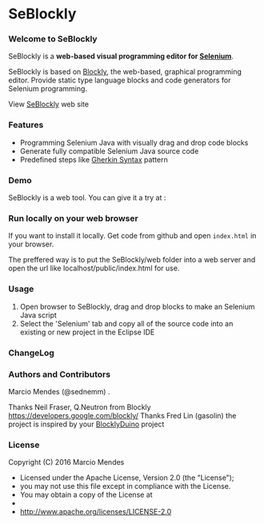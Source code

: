 # SeBlockly

### Welcome to SeBlockly
SeBlockly is a **web-based visual programming editor for [Selenium](http://www.seleniumhq.org/)**.

SeBlockly is based on [Blockly](https://developers.google.com/blockly/), the web-based, graphical programming editor. Provide static type language blocks and code generators for Selenium programming.

View [SeBlockly](http://sednemm.github.io/SeBlockly) web site

### Features

* Programming Selenium Java with visually drag and drop code blocks
* Generate fully compatible Selenium Java source code
* Predefined steps like [Gherkin Syntax](https://github.com/cucumber/cucumber/wiki/Gherkin) pattern

### Demo

SeBlockly is a web tool. You can give it a try at :

### Run locally on your web browser

If you want to install it locally. Get code from github and open `index.html` in your browser.

The preffered way is to put the SeBlockly/web folder into a web server and open the url like localhost/public/index.html for use.

### Usage

1. Open browser to SeBlockly, drag and drop blocks to make an Selenium Java script
2. Select the 'Selenium' tab and copy all of the source code into an existing or new project in the Eclipse IDE

### ChangeLog

### Authors and Contributors
Marcio Mendes (@sednemm) .

Thanks Neil Fraser, Q.Neutron from Blockly https://developers.google.com/blockly/
Thanks Fred Lin (gasolin) the project is inspired by your [BlocklyDuino](https://github.com/BlocklyDuino/BlocklyDuino) project

### License

Copyright (C) 2016 Marcio Mendes

 * Licensed under the Apache License, Version 2.0 (the "License");
 * you may not use this file except in compliance with the License.
 * You may obtain a copy of the License at
 *
 *   http://www.apache.org/licenses/LICENSE-2.0
